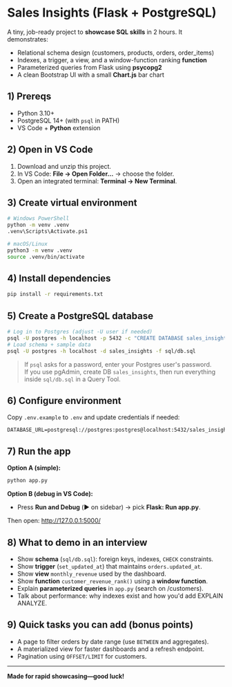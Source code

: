 # Sales Insights (Flask + PostgreSQL)

A tiny, job-ready project to **showcase SQL skills** in 2 hours. It demonstrates:
- Relational schema design (customers, products, orders, order_items)
- Indexes, a trigger, a view, and a window-function ranking **function**
- Parameterized queries from Flask using **psycopg2**
- A clean Bootstrap UI with a small **Chart.js** bar chart

## 1) Prereqs
- Python 3.10+
- PostgreSQL 14+ (with `psql` in PATH)
- VS Code + **Python** extension

## 2) Open in VS Code
1. Download and unzip this project.
2. In VS Code: **File → Open Folder…** → choose the folder.
3. Open an integrated terminal: **Terminal → New Terminal**.

## 3) Create virtual environment
```bash
# Windows PowerShell
python -m venv .venv
.venv\Scripts\Activate.ps1

# macOS/Linux
python3 -m venv .venv
source .venv/bin/activate
```

## 4) Install dependencies
```bash
pip install -r requirements.txt
```

## 5) Create a PostgreSQL database
```bash
# Log in to Postgres (adjust -U user if needed)
psql -U postgres -h localhost -p 5432 -c "CREATE DATABASE sales_insights;"
# Load schema + sample data
psql -U postgres -h localhost -d sales_insights -f sql/db.sql
```

> If `psql` asks for a password, enter your Postgres user's password.  
> If you use pgAdmin, create DB `sales_insights`, then run everything inside `sql/db.sql` in a Query Tool.

## 6) Configure environment
Copy `.env.example` to `.env` and update credentials if needed:
```
DATABASE_URL=postgresql://postgres:postgres@localhost:5432/sales_insights
```

## 7) Run the app
**Option A (simple):**
```bash
python app.py
```
**Option B (debug in VS Code):**
- Press **Run and Debug** (▶️ on sidebar) → pick **Flask: Run app.py**.

Then open: http://127.0.0.1:5000/

## 8) What to demo in an interview
- Show **schema** (`sql/db.sql`): foreign keys, indexes, `CHECK` constraints.
- Show **trigger** (`set_updated_at`) that maintains `orders.updated_at`.
- Show **view** `monthly_revenue` used by the dashboard.
- Show **function** `customer_revenue_rank()` using a **window function**.
- Explain **parameterized queries** in `app.py` (search on /customers).
- Talk about performance: why indexes exist and how you'd add EXPLAIN ANALYZE.

## 9) Quick tasks you can add (bonus points)
- A page to filter orders by date range (use `BETWEEN` and aggregates).
- A materialized view for faster dashboards and a refresh endpoint.
- Pagination using `OFFSET/LIMIT` for customers.

---

**Made for rapid showcasing—good luck!**
